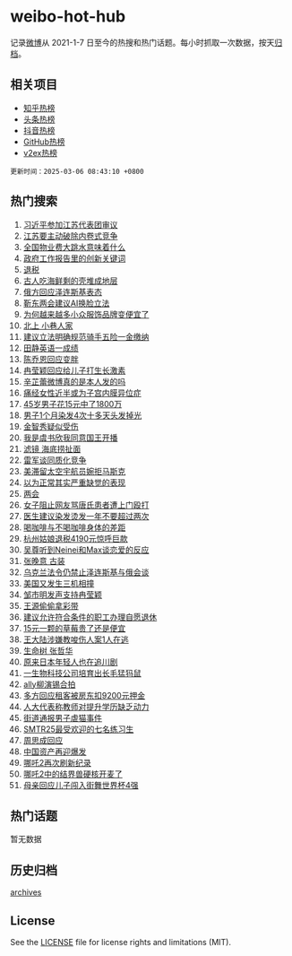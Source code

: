 # weibo-hot-hub

记录[微博](https://www.weibo.com)从 2021-1-7 日至今的热搜和热门话题。每小时抓取一次数据，按天[归档](archives)。

## 相关项目

- [知乎热榜](https://github.com/lonnyzhang423/zhihu-hot-hub)
- [头条热榜](https://github.com/lonnyzhang423/toutiao-hot-hub)
- [抖音热榜](https://github.com/lonnyzhang423/douyin-hot-hub)
- [GitHub热榜](https://github.com/lonnyzhang423/github-hot-hub)
- [v2ex热榜](https://github.com/lonnyzhang423/v2ex-hot-hub)


`更新时间：2025-03-06 08:43:10 +0800`

## 热门搜索

1. [习近平参加江苏代表团审议](https://m.weibo.cn/search?containerid=100103type%3D1%26t%3D10%26q%3D%23%E4%B9%A0%E8%BF%91%E5%B9%B3%E5%8F%82%E5%8A%A0%E6%B1%9F%E8%8B%8F%E4%BB%A3%E8%A1%A8%E5%9B%A2%E5%AE%A1%E8%AE%AE%23&stream_entry_id=51&isnewpage=1&extparam=seat%3D1%26pos%3D0%26dgr%3D0%26cate%3D10103%26stream_entry_id%3D51%26c_type%3D51%26filter_type%3Drealtimehot%26q%3D%2523%25E4%25B9%25A0%25E8%25BF%2591%25E5%25B9%25B3%25E5%258F%2582%25E5%258A%25A0%25E6%25B1%259F%25E8%258B%258F%25E4%25BB%25A3%25E8%25A1%25A8%25E5%259B%25A2%25E5%25AE%25A1%25E8%25AE%25AE%2523%26display_time%3D1741221788%26pre_seqid%3D17412217886500356228048)
1. [江苏要主动破除内卷式竞争](https://m.weibo.cn/search?containerid=100103type%3D1%26t%3D10%26q%3D%23%E6%B1%9F%E8%8B%8F%E8%A6%81%E4%B8%BB%E5%8A%A8%E7%A0%B4%E9%99%A4%E5%86%85%E5%8D%B7%E5%BC%8F%E7%AB%9E%E4%BA%89%23&stream_entry_id=31&isnewpage=1&extparam=seat%3D1%26realpos%3D1%26filter_type%3Drealtimehot%26q%3D%2523%25E6%25B1%259F%25E8%258B%258F%25E8%25A6%2581%25E4%25B8%25BB%25E5%258A%25A8%25E7%25A0%25B4%25E9%2599%25A4%25E5%2586%2585%25E5%258D%25B7%25E5%25BC%258F%25E7%25AB%259E%25E4%25BA%2589%2523%26pos%3D0%26dgr%3D0%26c_type%3D31%26cate%3D5001%26flag%3D0%26lcate%3D5001%26band_rank%3D1%26stream_entry_id%3D31%26display_time%3D1741221788%26pre_seqid%3D17412217886500356228048)
1. [全国物业费大跳水意味着什么](https://m.weibo.cn/search?containerid=100103type%3D1%26t%3D10%26q%3D%23%E5%85%A8%E5%9B%BD%E7%89%A9%E4%B8%9A%E8%B4%B9%E5%A4%A7%E8%B7%B3%E6%B0%B4%E6%84%8F%E5%91%B3%E7%9D%80%E4%BB%80%E4%B9%88%23&stream_entry_id=31&isnewpage=1&extparam=seat%3D1%26realpos%3D2%26filter_type%3Drealtimehot%26q%3D%2523%25E5%2585%25A8%25E5%259B%25BD%25E7%2589%25A9%25E4%25B8%259A%25E8%25B4%25B9%25E5%25A4%25A7%25E8%25B7%25B3%25E6%25B0%25B4%25E6%2584%258F%25E5%2591%25B3%25E7%259D%2580%25E4%25BB%2580%25E4%25B9%2588%2523%26pos%3D1%26dgr%3D0%26c_type%3D31%26cate%3D5001%26flag%3D1%26lcate%3D5001%26band_rank%3D2%26stream_entry_id%3D31%26display_time%3D1741221788%26pre_seqid%3D17412217886500356228048)
1. [政府工作报告里的创新关键词](https://m.weibo.cn/search?containerid=100103type%3D1%26t%3D10%26q%3D%23%E6%94%BF%E5%BA%9C%E5%B7%A5%E4%BD%9C%E6%8A%A5%E5%91%8A%E9%87%8C%E7%9A%84%E5%88%9B%E6%96%B0%E5%85%B3%E9%94%AE%E8%AF%8D%23&stream_entry_id=31&isnewpage=1&extparam=seat%3D1%26realpos%3D3%26filter_type%3Drealtimehot%26q%3D%2523%25E6%2594%25BF%25E5%25BA%259C%25E5%25B7%25A5%25E4%25BD%259C%25E6%258A%25A5%25E5%2591%258A%25E9%2587%258C%25E7%259A%2584%25E5%2588%259B%25E6%2596%25B0%25E5%2585%25B3%25E9%2594%25AE%25E8%25AF%258D%2523%26pos%3D2%26dgr%3D0%26c_type%3D31%26cate%3D5001%26flag%3D0%26lcate%3D5001%26band_rank%3D3%26stream_entry_id%3D31%26display_time%3D1741221788%26pre_seqid%3D17412217886500356228048)
1. [退税](https://m.weibo.cn/search?containerid=100103type%3D1%26t%3D10%26q%3D%E9%80%80%E7%A8%8E&stream_entry_id=31&isnewpage=1&extparam=seat%3D1%26realpos%3D4%26filter_type%3Drealtimehot%26q%3D%25E9%2580%2580%25E7%25A8%258E%26pos%3D3%26dgr%3D0%26c_type%3D31%26cate%3D5001%26flag%3D1%26lcate%3D5001%26band_rank%3D4%26stream_entry_id%3D31%26display_time%3D1741221788%26pre_seqid%3D17412217886500356228048)
1. [古人吃海鲜剩的壳堆成地层](https://m.weibo.cn/search?containerid=100103type%3D1%26t%3D10%26q%3D%23%E5%8F%A4%E4%BA%BA%E5%90%83%E6%B5%B7%E9%B2%9C%E5%89%A9%E7%9A%84%E5%A3%B3%E5%A0%86%E6%88%90%E5%9C%B0%E5%B1%82%23&stream_entry_id=31&isnewpage=1&extparam=seat%3D1%26realpos%3D5%26filter_type%3Drealtimehot%26q%3D%2523%25E5%258F%25A4%25E4%25BA%25BA%25E5%2590%2583%25E6%25B5%25B7%25E9%25B2%259C%25E5%2589%25A9%25E7%259A%2584%25E5%25A3%25B3%25E5%25A0%2586%25E6%2588%2590%25E5%259C%25B0%25E5%25B1%2582%2523%26pos%3D4%26dgr%3D0%26c_type%3D31%26cate%3D5001%26flag%3D1%26lcate%3D5001%26band_rank%3D5%26stream_entry_id%3D31%26display_time%3D1741221788%26pre_seqid%3D17412217886500356228048)
1. [俄方回应泽连斯基表态](https://m.weibo.cn/search?containerid=100103type%3D1%26t%3D10%26q%3D%23%E4%BF%84%E6%96%B9%E5%9B%9E%E5%BA%94%E6%B3%BD%E8%BF%9E%E6%96%AF%E5%9F%BA%E8%A1%A8%E6%80%81%23&stream_entry_id=31&isnewpage=1&extparam=seat%3D1%26realpos%3D6%26filter_type%3Drealtimehot%26q%3D%2523%25E4%25BF%2584%25E6%2596%25B9%25E5%259B%259E%25E5%25BA%2594%25E6%25B3%25BD%25E8%25BF%259E%25E6%2596%25AF%25E5%259F%25BA%25E8%25A1%25A8%25E6%2580%2581%2523%26pos%3D5%26dgr%3D0%26c_type%3D31%26cate%3D5001%26flag%3D1%26lcate%3D5001%26band_rank%3D6%26stream_entry_id%3D31%26display_time%3D1741221788%26pre_seqid%3D17412217886500356228048)
1. [靳东两会建议AI换脸立法](https://m.weibo.cn/search?containerid=100103type%3D1%26t%3D10%26q%3D%23%E9%9D%B3%E4%B8%9C%E4%B8%A4%E4%BC%9A%E5%BB%BA%E8%AE%AEAI%E6%8D%A2%E8%84%B8%E7%AB%8B%E6%B3%95%23&stream_entry_id=31&isnewpage=1&extparam=seat%3D1%26realpos%3D7%26filter_type%3Drealtimehot%26q%3D%2523%25E9%259D%25B3%25E4%25B8%259C%25E4%25B8%25A4%25E4%25BC%259A%25E5%25BB%25BA%25E8%25AE%25AEAI%25E6%258D%25A2%25E8%2584%25B8%25E7%25AB%258B%25E6%25B3%2595%2523%26pos%3D6%26dgr%3D0%26c_type%3D31%26cate%3D5001%26flag%3D0%26lcate%3D5001%26band_rank%3D7%26stream_entry_id%3D31%26display_time%3D1741221788%26pre_seqid%3D17412217886500356228048)
1. [为何越来越多小众服饰品牌变便宜了](https://m.weibo.cn/search?containerid=100103type%3D1%26t%3D10%26q%3D%23%E4%B8%BA%E4%BD%95%E8%B6%8A%E6%9D%A5%E8%B6%8A%E5%A4%9A%E5%B0%8F%E4%BC%97%E6%9C%8D%E9%A5%B0%E5%93%81%E7%89%8C%E5%8F%98%E4%BE%BF%E5%AE%9C%E4%BA%86%23&stream_entry_id=31&isnewpage=1&extparam=seat%3D1%26realpos%3D8%26filter_type%3Drealtimehot%26q%3D%2523%25E4%25B8%25BA%25E4%25BD%2595%25E8%25B6%258A%25E6%259D%25A5%25E8%25B6%258A%25E5%25A4%259A%25E5%25B0%258F%25E4%25BC%2597%25E6%259C%258D%25E9%25A5%25B0%25E5%2593%2581%25E7%2589%258C%25E5%258F%2598%25E4%25BE%25BF%25E5%25AE%259C%25E4%25BA%2586%2523%26pos%3D7%26dgr%3D0%26c_type%3D31%26cate%3D5001%26flag%3D0%26lcate%3D5001%26band_rank%3D8%26stream_entry_id%3D31%26display_time%3D1741221788%26pre_seqid%3D17412217886500356228048)
1. [北上 小巷人家](https://m.weibo.cn/search?containerid=100103type%3D1%26t%3D10%26q%3D%E5%8C%97%E4%B8%8A+%E5%B0%8F%E5%B7%B7%E4%BA%BA%E5%AE%B6&stream_entry_id=31&isnewpage=1&extparam=seat%3D1%26realpos%3D9%26filter_type%3Drealtimehot%26q%3D%25E5%258C%2597%25E4%25B8%258A%2520%25E5%25B0%258F%25E5%25B7%25B7%25E4%25BA%25BA%25E5%25AE%25B6%26pos%3D8%26dgr%3D0%26c_type%3D31%26cate%3D5001%26flag%3D0%26lcate%3D5001%26band_rank%3D9%26stream_entry_id%3D31%26display_time%3D1741221788%26pre_seqid%3D17412217886500356228048)
1. [建议立法明确规范骑手五险一金缴纳](https://m.weibo.cn/search?containerid=100103type%3D1%26t%3D10%26q%3D%23%E5%BB%BA%E8%AE%AE%E7%AB%8B%E6%B3%95%E6%98%8E%E7%A1%AE%E8%A7%84%E8%8C%83%E9%AA%91%E6%89%8B%E4%BA%94%E9%99%A9%E4%B8%80%E9%87%91%E7%BC%B4%E7%BA%B3%23&stream_entry_id=31&isnewpage=1&extparam=seat%3D1%26realpos%3D10%26filter_type%3Drealtimehot%26q%3D%2523%25E5%25BB%25BA%25E8%25AE%25AE%25E7%25AB%258B%25E6%25B3%2595%25E6%2598%258E%25E7%25A1%25AE%25E8%25A7%2584%25E8%258C%2583%25E9%25AA%2591%25E6%2589%258B%25E4%25BA%2594%25E9%2599%25A9%25E4%25B8%2580%25E9%2587%2591%25E7%25BC%25B4%25E7%25BA%25B3%2523%26pos%3D9%26dgr%3D0%26c_type%3D31%26cate%3D5001%26flag%3D1%26lcate%3D5001%26band_rank%3D10%26stream_entry_id%3D31%26display_time%3D1741221788%26pre_seqid%3D17412217886500356228048)
1. [田静英语一成绩](https://m.weibo.cn/search?containerid=100103type%3D1%26t%3D10%26q%3D%23%E7%94%B0%E9%9D%99%E8%8B%B1%E8%AF%AD%E4%B8%80%E6%88%90%E7%BB%A9%23&stream_entry_id=31&isnewpage=1&extparam=seat%3D1%26realpos%3D11%26filter_type%3Drealtimehot%26q%3D%2523%25E7%2594%25B0%25E9%259D%2599%25E8%258B%25B1%25E8%25AF%25AD%25E4%25B8%2580%25E6%2588%2590%25E7%25BB%25A9%2523%26pos%3D10%26dgr%3D0%26c_type%3D31%26cate%3D5001%26flag%3D1%26lcate%3D5001%26band_rank%3D11%26stream_entry_id%3D31%26display_time%3D1741221788%26pre_seqid%3D17412217886500356228048)
1. [陈乔恩回应变胖](https://m.weibo.cn/search?containerid=100103type%3D1%26t%3D10%26q%3D%23%E9%99%88%E4%B9%94%E6%81%A9%E5%9B%9E%E5%BA%94%E5%8F%98%E8%83%96%23&stream_entry_id=31&isnewpage=1&extparam=seat%3D1%26realpos%3D12%26filter_type%3Drealtimehot%26q%3D%2523%25E9%2599%2588%25E4%25B9%2594%25E6%2581%25A9%25E5%259B%259E%25E5%25BA%2594%25E5%258F%2598%25E8%2583%2596%2523%26pos%3D11%26dgr%3D0%26c_type%3D31%26cate%3D5001%26flag%3D1%26lcate%3D5001%26band_rank%3D12%26stream_entry_id%3D31%26display_time%3D1741221788%26pre_seqid%3D17412217886500356228048)
1. [冉莹颖回应给儿子打生长激素](https://m.weibo.cn/search?containerid=100103type%3D1%26t%3D10%26q%3D%E5%86%89%E8%8E%B9%E9%A2%96%E5%9B%9E%E5%BA%94%E7%BB%99%E5%84%BF%E5%AD%90%E6%89%93%E7%94%9F%E9%95%BF%E6%BF%80%E7%B4%A0&stream_entry_id=31&isnewpage=1&extparam=seat%3D1%26realpos%3D13%26filter_type%3Drealtimehot%26q%3D%25E5%2586%2589%25E8%258E%25B9%25E9%25A2%2596%25E5%259B%259E%25E5%25BA%2594%25E7%25BB%2599%25E5%2584%25BF%25E5%25AD%2590%25E6%2589%2593%25E7%2594%259F%25E9%2595%25BF%25E6%25BF%2580%25E7%25B4%25A0%26pos%3D12%26dgr%3D0%26c_type%3D31%26cate%3D5001%26flag%3D1%26lcate%3D5001%26band_rank%3D13%26stream_entry_id%3D31%26display_time%3D1741221788%26pre_seqid%3D17412217886500356228048)
1. [辛芷蕾微博真的是本人发的吗](https://m.weibo.cn/search?containerid=100103type%3D1%26t%3D10%26q%3D%E8%BE%9B%E8%8A%B7%E8%95%BE%E5%BE%AE%E5%8D%9A%E7%9C%9F%E7%9A%84%E6%98%AF%E6%9C%AC%E4%BA%BA%E5%8F%91%E7%9A%84%E5%90%97&stream_entry_id=31&isnewpage=1&extparam=seat%3D1%26realpos%3D14%26filter_type%3Drealtimehot%26q%3D%25E8%25BE%259B%25E8%258A%25B7%25E8%2595%25BE%25E5%25BE%25AE%25E5%258D%259A%25E7%259C%259F%25E7%259A%2584%25E6%2598%25AF%25E6%259C%25AC%25E4%25BA%25BA%25E5%258F%2591%25E7%259A%2584%25E5%2590%2597%26pos%3D13%26dgr%3D0%26c_type%3D31%26cate%3D5001%26flag%3D2%26lcate%3D5001%26band_rank%3D14%26stream_entry_id%3D31%26display_time%3D1741221788%26pre_seqid%3D17412217886500356228048)
1. [痛经女性近半或为子宫内膜异位症](https://m.weibo.cn/search?containerid=100103type%3D1%26t%3D10%26q%3D%23%E7%97%9B%E7%BB%8F%E5%A5%B3%E6%80%A7%E8%BF%91%E5%8D%8A%E6%88%96%E4%B8%BA%E5%AD%90%E5%AE%AB%E5%86%85%E8%86%9C%E5%BC%82%E4%BD%8D%E7%97%87%23&stream_entry_id=31&isnewpage=1&extparam=seat%3D1%26realpos%3D15%26filter_type%3Drealtimehot%26q%3D%2523%25E7%2597%259B%25E7%25BB%258F%25E5%25A5%25B3%25E6%2580%25A7%25E8%25BF%2591%25E5%258D%258A%25E6%2588%2596%25E4%25B8%25BA%25E5%25AD%2590%25E5%25AE%25AB%25E5%2586%2585%25E8%2586%259C%25E5%25BC%2582%25E4%25BD%258D%25E7%2597%2587%2523%26pos%3D14%26dgr%3D0%26c_type%3D31%26cate%3D5001%26flag%3D1%26lcate%3D5001%26band_rank%3D15%26stream_entry_id%3D31%26display_time%3D1741221788%26pre_seqid%3D17412217886500356228048)
1. [45岁男子花15元中了1800万](https://m.weibo.cn/search?containerid=100103type%3D1%26t%3D10%26q%3D%2345%E5%B2%81%E7%94%B7%E5%AD%90%E8%8A%B115%E5%85%83%E4%B8%AD%E4%BA%861800%E4%B8%87%23&stream_entry_id=31&isnewpage=1&extparam=seat%3D1%26realpos%3D16%26filter_type%3Drealtimehot%26q%3D%252345%25E5%25B2%2581%25E7%2594%25B7%25E5%25AD%2590%25E8%258A%25B115%25E5%2585%2583%25E4%25B8%25AD%25E4%25BA%25861800%25E4%25B8%2587%2523%26pos%3D15%26dgr%3D0%26c_type%3D31%26cate%3D5001%26flag%3D1%26lcate%3D5001%26band_rank%3D16%26stream_entry_id%3D31%26display_time%3D1741221788%26pre_seqid%3D17412217886500356228048)
1. [男子1个月染发4次十多天头发掉光](https://m.weibo.cn/search?containerid=100103type%3D1%26t%3D10%26q%3D%23%E7%94%B7%E5%AD%901%E4%B8%AA%E6%9C%88%E6%9F%93%E5%8F%914%E6%AC%A1%E5%8D%81%E5%A4%9A%E5%A4%A9%E5%A4%B4%E5%8F%91%E6%8E%89%E5%85%89%23&stream_entry_id=31&isnewpage=1&extparam=seat%3D1%26realpos%3D17%26filter_type%3Drealtimehot%26q%3D%2523%25E7%2594%25B7%25E5%25AD%25901%25E4%25B8%25AA%25E6%259C%2588%25E6%259F%2593%25E5%258F%25914%25E6%25AC%25A1%25E5%258D%2581%25E5%25A4%259A%25E5%25A4%25A9%25E5%25A4%25B4%25E5%258F%2591%25E6%258E%2589%25E5%2585%2589%2523%26pos%3D16%26dgr%3D0%26c_type%3D31%26cate%3D5001%26flag%3D2%26lcate%3D5001%26band_rank%3D17%26stream_entry_id%3D31%26display_time%3D1741221788%26pre_seqid%3D17412217886500356228048)
1. [金智秀疑似受伤](https://m.weibo.cn/search?containerid=100103type%3D1%26t%3D10%26q%3D%23%E9%87%91%E6%99%BA%E7%A7%80%E7%96%91%E4%BC%BC%E5%8F%97%E4%BC%A4%23&stream_entry_id=31&isnewpage=1&extparam=seat%3D1%26realpos%3D18%26filter_type%3Drealtimehot%26q%3D%2523%25E9%2587%2591%25E6%2599%25BA%25E7%25A7%2580%25E7%2596%2591%25E4%25BC%25BC%25E5%258F%2597%25E4%25BC%25A4%2523%26pos%3D17%26dgr%3D0%26c_type%3D31%26cate%3D5001%26flag%3D1%26lcate%3D5001%26band_rank%3D18%26stream_entry_id%3D31%26display_time%3D1741221788%26pre_seqid%3D17412217886500356228048)
1. [我是虞书欣我同意国王开播](https://m.weibo.cn/search?containerid=100103type%3D1%26t%3D10%26q%3D%23%E6%88%91%E6%98%AF%E8%99%9E%E4%B9%A6%E6%AC%A3%E6%88%91%E5%90%8C%E6%84%8F%E5%9B%BD%E7%8E%8B%E5%BC%80%E6%92%AD%23&stream_entry_id=31&isnewpage=1&extparam=seat%3D1%26realpos%3D19%26filter_type%3Drealtimehot%26q%3D%2523%25E6%2588%2591%25E6%2598%25AF%25E8%2599%259E%25E4%25B9%25A6%25E6%25AC%25A3%25E6%2588%2591%25E5%2590%258C%25E6%2584%258F%25E5%259B%25BD%25E7%258E%258B%25E5%25BC%2580%25E6%2592%25AD%2523%26pos%3D18%26dgr%3D0%26c_type%3D31%26cate%3D5001%26flag%3D1%26lcate%3D5001%26band_rank%3D19%26stream_entry_id%3D31%26display_time%3D1741221788%26pre_seqid%3D17412217886500356228048)
1. [滤镜 海底捞扯面](https://m.weibo.cn/search?containerid=100103type%3D1%26t%3D10%26q%3D%E6%BB%A4%E9%95%9C+%E6%B5%B7%E5%BA%95%E6%8D%9E%E6%89%AF%E9%9D%A2&stream_entry_id=31&isnewpage=1&extparam=seat%3D1%26realpos%3D20%26filter_type%3Drealtimehot%26q%3D%25E6%25BB%25A4%25E9%2595%259C%2520%25E6%25B5%25B7%25E5%25BA%2595%25E6%258D%259E%25E6%2589%25AF%25E9%259D%25A2%26pos%3D19%26dgr%3D0%26c_type%3D31%26cate%3D5001%26flag%3D0%26lcate%3D5001%26band_rank%3D20%26stream_entry_id%3D31%26display_time%3D1741221788%26pre_seqid%3D17412217886500356228048)
1. [雷军谈同质化竞争](https://m.weibo.cn/search?containerid=100103type%3D1%26t%3D10%26q%3D%23%E9%9B%B7%E5%86%9B%E8%B0%88%E5%90%8C%E8%B4%A8%E5%8C%96%E7%AB%9E%E4%BA%89%23&stream_entry_id=31&isnewpage=1&extparam=seat%3D1%26realpos%3D21%26filter_type%3Drealtimehot%26q%3D%2523%25E9%259B%25B7%25E5%2586%259B%25E8%25B0%2588%25E5%2590%258C%25E8%25B4%25A8%25E5%258C%2596%25E7%25AB%259E%25E4%25BA%2589%2523%26pos%3D20%26dgr%3D0%26c_type%3D31%26cate%3D5001%26flag%3D1%26lcate%3D5001%26band_rank%3D21%26stream_entry_id%3D31%26display_time%3D1741221788%26pre_seqid%3D17412217886500356228048)
1. [美滞留太空宇航员婉拒马斯克](https://m.weibo.cn/search?containerid=100103type%3D1%26t%3D10%26q%3D%23%E7%BE%8E%E6%BB%9E%E7%95%99%E5%A4%AA%E7%A9%BA%E5%AE%87%E8%88%AA%E5%91%98%E5%A9%89%E6%8B%92%E9%A9%AC%E6%96%AF%E5%85%8B%23&stream_entry_id=31&isnewpage=1&extparam=seat%3D1%26realpos%3D22%26filter_type%3Drealtimehot%26q%3D%2523%25E7%25BE%258E%25E6%25BB%259E%25E7%2595%2599%25E5%25A4%25AA%25E7%25A9%25BA%25E5%25AE%2587%25E8%2588%25AA%25E5%2591%2598%25E5%25A9%2589%25E6%258B%2592%25E9%25A9%25AC%25E6%2596%25AF%25E5%2585%258B%2523%26pos%3D21%26dgr%3D0%26c_type%3D31%26cate%3D5001%26flag%3D0%26lcate%3D5001%26band_rank%3D22%26stream_entry_id%3D31%26display_time%3D1741221788%26pre_seqid%3D17412217886500356228048)
1. [以为正常其实严重缺觉的表现](https://m.weibo.cn/search?containerid=100103type%3D1%26t%3D10%26q%3D%23%E4%BB%A5%E4%B8%BA%E6%AD%A3%E5%B8%B8%E5%85%B6%E5%AE%9E%E4%B8%A5%E9%87%8D%E7%BC%BA%E8%A7%89%E7%9A%84%E8%A1%A8%E7%8E%B0%23&stream_entry_id=31&isnewpage=1&extparam=seat%3D1%26realpos%3D23%26filter_type%3Drealtimehot%26q%3D%2523%25E4%25BB%25A5%25E4%25B8%25BA%25E6%25AD%25A3%25E5%25B8%25B8%25E5%2585%25B6%25E5%25AE%259E%25E4%25B8%25A5%25E9%2587%258D%25E7%25BC%25BA%25E8%25A7%2589%25E7%259A%2584%25E8%25A1%25A8%25E7%258E%25B0%2523%26pos%3D22%26dgr%3D0%26c_type%3D31%26cate%3D5001%26flag%3D1%26lcate%3D5001%26band_rank%3D23%26stream_entry_id%3D31%26display_time%3D1741221788%26pre_seqid%3D17412217886500356228048)
1. [两会](https://m.weibo.cn/search?containerid=100103type%3D1%26t%3D10%26q%3D%E4%B8%A4%E4%BC%9A&stream_entry_id=31&isnewpage=1&extparam=seat%3D1%26realpos%3D24%26filter_type%3Drealtimehot%26q%3D%25E4%25B8%25A4%25E4%25BC%259A%26pos%3D23%26dgr%3D0%26c_type%3D31%26cate%3D5001%26flag%3D0%26lcate%3D5001%26band_rank%3D24%26stream_entry_id%3D31%26display_time%3D1741221788%26pre_seqid%3D17412217886500356228048)
1. [女子阻止网友骂唐氏患者遭上门殴打](https://m.weibo.cn/search?containerid=100103type%3D1%26t%3D10%26q%3D%23%E5%A5%B3%E5%AD%90%E9%98%BB%E6%AD%A2%E7%BD%91%E5%8F%8B%E9%AA%82%E5%94%90%E6%B0%8F%E6%82%A3%E8%80%85%E9%81%AD%E4%B8%8A%E9%97%A8%E6%AE%B4%E6%89%93%23&stream_entry_id=31&isnewpage=1&extparam=seat%3D1%26realpos%3D25%26filter_type%3Drealtimehot%26q%3D%2523%25E5%25A5%25B3%25E5%25AD%2590%25E9%2598%25BB%25E6%25AD%25A2%25E7%25BD%2591%25E5%258F%258B%25E9%25AA%2582%25E5%2594%2590%25E6%25B0%258F%25E6%2582%25A3%25E8%2580%2585%25E9%2581%25AD%25E4%25B8%258A%25E9%2597%25A8%25E6%25AE%25B4%25E6%2589%2593%2523%26pos%3D24%26dgr%3D0%26c_type%3D31%26cate%3D5001%26flag%3D1%26lcate%3D5001%26band_rank%3D25%26stream_entry_id%3D31%26display_time%3D1741221788%26pre_seqid%3D17412217886500356228048)
1. [医生建议染发烫发一年不要超过两次](https://m.weibo.cn/search?containerid=100103type%3D1%26t%3D10%26q%3D%23%E5%8C%BB%E7%94%9F%E5%BB%BA%E8%AE%AE%E6%9F%93%E5%8F%91%E7%83%AB%E5%8F%91%E4%B8%80%E5%B9%B4%E4%B8%8D%E8%A6%81%E8%B6%85%E8%BF%87%E4%B8%A4%E6%AC%A1%23&stream_entry_id=31&isnewpage=1&extparam=seat%3D1%26realpos%3D26%26filter_type%3Drealtimehot%26q%3D%2523%25E5%258C%25BB%25E7%2594%259F%25E5%25BB%25BA%25E8%25AE%25AE%25E6%259F%2593%25E5%258F%2591%25E7%2583%25AB%25E5%258F%2591%25E4%25B8%2580%25E5%25B9%25B4%25E4%25B8%258D%25E8%25A6%2581%25E8%25B6%2585%25E8%25BF%2587%25E4%25B8%25A4%25E6%25AC%25A1%2523%26pos%3D25%26dgr%3D0%26c_type%3D31%26cate%3D5001%26flag%3D0%26lcate%3D5001%26band_rank%3D26%26stream_entry_id%3D31%26display_time%3D1741221788%26pre_seqid%3D17412217886500356228048)
1. [喝咖啡与不喝咖啡身体的差距](https://m.weibo.cn/search?containerid=100103type%3D1%26t%3D10%26q%3D%E5%96%9D%E5%92%96%E5%95%A1%E4%B8%8E%E4%B8%8D%E5%96%9D%E5%92%96%E5%95%A1%E8%BA%AB%E4%BD%93%E7%9A%84%E5%B7%AE%E8%B7%9D&stream_entry_id=31&isnewpage=1&extparam=seat%3D1%26realpos%3D27%26filter_type%3Drealtimehot%26q%3D%25E5%2596%259D%25E5%2592%2596%25E5%2595%25A1%25E4%25B8%258E%25E4%25B8%258D%25E5%2596%259D%25E5%2592%2596%25E5%2595%25A1%25E8%25BA%25AB%25E4%25BD%2593%25E7%259A%2584%25E5%25B7%25AE%25E8%25B7%259D%26pos%3D26%26dgr%3D0%26c_type%3D31%26cate%3D5001%26flag%3D0%26lcate%3D5001%26band_rank%3D27%26stream_entry_id%3D31%26display_time%3D1741221788%26pre_seqid%3D17412217886500356228048)
1. [杭州姑娘退税4190元惊呼巨款](https://m.weibo.cn/search?containerid=100103type%3D1%26t%3D10%26q%3D%23%E6%9D%AD%E5%B7%9E%E5%A7%91%E5%A8%98%E9%80%80%E7%A8%8E4190%E5%85%83%E6%83%8A%E5%91%BC%E5%B7%A8%E6%AC%BE%23&stream_entry_id=31&isnewpage=1&extparam=seat%3D1%26realpos%3D28%26filter_type%3Drealtimehot%26q%3D%2523%25E6%259D%25AD%25E5%25B7%259E%25E5%25A7%2591%25E5%25A8%2598%25E9%2580%2580%25E7%25A8%258E4190%25E5%2585%2583%25E6%2583%258A%25E5%2591%25BC%25E5%25B7%25A8%25E6%25AC%25BE%2523%26pos%3D27%26dgr%3D0%26c_type%3D31%26cate%3D5001%26flag%3D0%26lcate%3D5001%26band_rank%3D28%26stream_entry_id%3D31%26display_time%3D1741221788%26pre_seqid%3D17412217886500356228048)
1. [吴尊听到Neinei和Max谈恋爱的反应](https://m.weibo.cn/search?containerid=100103type%3D1%26t%3D10%26q%3D%E5%90%B4%E5%B0%8A%E5%90%AC%E5%88%B0Neinei%E5%92%8CMax%E8%B0%88%E6%81%8B%E7%88%B1%E7%9A%84%E5%8F%8D%E5%BA%94&stream_entry_id=31&isnewpage=1&extparam=seat%3D1%26realpos%3D29%26filter_type%3Drealtimehot%26q%3D%25E5%2590%25B4%25E5%25B0%258A%25E5%2590%25AC%25E5%2588%25B0Neinei%25E5%2592%258CMax%25E8%25B0%2588%25E6%2581%258B%25E7%2588%25B1%25E7%259A%2584%25E5%258F%258D%25E5%25BA%2594%26pos%3D28%26dgr%3D0%26c_type%3D31%26cate%3D5001%26flag%3D0%26lcate%3D5001%26band_rank%3D29%26stream_entry_id%3D31%26display_time%3D1741221788%26pre_seqid%3D17412217886500356228048)
1. [张晚意 古装](https://m.weibo.cn/search?containerid=100103type%3D1%26t%3D10%26q%3D%E5%BC%A0%E6%99%9A%E6%84%8F+%E5%8F%A4%E8%A3%85&stream_entry_id=31&isnewpage=1&extparam=seat%3D1%26realpos%3D30%26filter_type%3Drealtimehot%26q%3D%25E5%25BC%25A0%25E6%2599%259A%25E6%2584%258F%2520%25E5%258F%25A4%25E8%25A3%2585%26pos%3D29%26dgr%3D0%26c_type%3D31%26cate%3D5001%26flag%3D1%26lcate%3D5001%26band_rank%3D30%26stream_entry_id%3D31%26display_time%3D1741221788%26pre_seqid%3D17412217886500356228048)
1. [乌克兰法令仍禁止泽连斯基与俄会谈](https://m.weibo.cn/search?containerid=100103type%3D1%26t%3D10%26q%3D%23%E4%B9%8C%E5%85%8B%E5%85%B0%E6%B3%95%E4%BB%A4%E4%BB%8D%E7%A6%81%E6%AD%A2%E6%B3%BD%E8%BF%9E%E6%96%AF%E5%9F%BA%E4%B8%8E%E4%BF%84%E4%BC%9A%E8%B0%88%23&stream_entry_id=31&isnewpage=1&extparam=seat%3D1%26realpos%3D31%26filter_type%3Drealtimehot%26q%3D%2523%25E4%25B9%258C%25E5%2585%258B%25E5%2585%25B0%25E6%25B3%2595%25E4%25BB%25A4%25E4%25BB%258D%25E7%25A6%2581%25E6%25AD%25A2%25E6%25B3%25BD%25E8%25BF%259E%25E6%2596%25AF%25E5%259F%25BA%25E4%25B8%258E%25E4%25BF%2584%25E4%25BC%259A%25E8%25B0%2588%2523%26pos%3D30%26dgr%3D0%26c_type%3D31%26cate%3D5001%26flag%3D1%26lcate%3D5001%26band_rank%3D31%26stream_entry_id%3D31%26display_time%3D1741221788%26pre_seqid%3D17412217886500356228048)
1. [美国又发生三机相撞](https://m.weibo.cn/search?containerid=100103type%3D1%26t%3D10%26q%3D%23%E7%BE%8E%E5%9B%BD%E5%8F%88%E5%8F%91%E7%94%9F%E4%B8%89%E6%9C%BA%E7%9B%B8%E6%92%9E%23&stream_entry_id=31&isnewpage=1&extparam=seat%3D1%26realpos%3D32%26filter_type%3Drealtimehot%26q%3D%2523%25E7%25BE%258E%25E5%259B%25BD%25E5%258F%2588%25E5%258F%2591%25E7%2594%259F%25E4%25B8%2589%25E6%259C%25BA%25E7%259B%25B8%25E6%2592%259E%2523%26pos%3D31%26dgr%3D0%26c_type%3D31%26cate%3D5001%26flag%3D1%26lcate%3D5001%26band_rank%3D32%26stream_entry_id%3D31%26display_time%3D1741221788%26pre_seqid%3D17412217886500356228048)
1. [邹市明发声支持冉莹颖](https://m.weibo.cn/search?containerid=100103type%3D1%26t%3D10%26q%3D%23%E9%82%B9%E5%B8%82%E6%98%8E%E5%8F%91%E5%A3%B0%E6%94%AF%E6%8C%81%E5%86%89%E8%8E%B9%E9%A2%96%23&stream_entry_id=31&isnewpage=1&extparam=seat%3D1%26realpos%3D33%26filter_type%3Drealtimehot%26q%3D%2523%25E9%2582%25B9%25E5%25B8%2582%25E6%2598%258E%25E5%258F%2591%25E5%25A3%25B0%25E6%2594%25AF%25E6%258C%2581%25E5%2586%2589%25E8%258E%25B9%25E9%25A2%2596%2523%26pos%3D32%26dgr%3D0%26c_type%3D31%26cate%3D5001%26flag%3D1%26lcate%3D5001%26band_rank%3D33%26stream_entry_id%3D31%26display_time%3D1741221788%26pre_seqid%3D17412217886500356228048)
1. [王源偷偷拿彩带](https://m.weibo.cn/search?containerid=100103type%3D1%26t%3D10%26q%3D%23%E7%8E%8B%E6%BA%90%E5%81%B7%E5%81%B7%E6%8B%BF%E5%BD%A9%E5%B8%A6%23&stream_entry_id=31&isnewpage=1&extparam=seat%3D1%26realpos%3D34%26filter_type%3Drealtimehot%26q%3D%2523%25E7%258E%258B%25E6%25BA%2590%25E5%2581%25B7%25E5%2581%25B7%25E6%258B%25BF%25E5%25BD%25A9%25E5%25B8%25A6%2523%26pos%3D33%26dgr%3D0%26c_type%3D31%26cate%3D5001%26flag%3D1%26lcate%3D5001%26band_rank%3D34%26stream_entry_id%3D31%26display_time%3D1741221788%26pre_seqid%3D17412217886500356228048)
1. [建议允许符合条件的职工办理自愿退休](https://m.weibo.cn/search?containerid=100103type%3D1%26t%3D10%26q%3D%23%E5%BB%BA%E8%AE%AE%E5%85%81%E8%AE%B8%E7%AC%A6%E5%90%88%E6%9D%A1%E4%BB%B6%E7%9A%84%E8%81%8C%E5%B7%A5%E5%8A%9E%E7%90%86%E8%87%AA%E6%84%BF%E9%80%80%E4%BC%91%23&stream_entry_id=31&isnewpage=1&extparam=seat%3D1%26realpos%3D35%26filter_type%3Drealtimehot%26q%3D%2523%25E5%25BB%25BA%25E8%25AE%25AE%25E5%2585%2581%25E8%25AE%25B8%25E7%25AC%25A6%25E5%2590%2588%25E6%259D%25A1%25E4%25BB%25B6%25E7%259A%2584%25E8%2581%258C%25E5%25B7%25A5%25E5%258A%259E%25E7%2590%2586%25E8%2587%25AA%25E6%2584%25BF%25E9%2580%2580%25E4%25BC%2591%2523%26pos%3D34%26dgr%3D0%26c_type%3D31%26cate%3D5001%26flag%3D0%26lcate%3D5001%26band_rank%3D35%26stream_entry_id%3D31%26display_time%3D1741221788%26pre_seqid%3D17412217886500356228048)
1. [15元一颗的草莓贵了还是便宜](https://m.weibo.cn/search?containerid=100103type%3D1%26t%3D10%26q%3D%2315%E5%85%83%E4%B8%80%E9%A2%97%E7%9A%84%E8%8D%89%E8%8E%93%E8%B4%B5%E4%BA%86%E8%BF%98%E6%98%AF%E4%BE%BF%E5%AE%9C%23&stream_entry_id=31&isnewpage=1&extparam=seat%3D1%26realpos%3D36%26filter_type%3Drealtimehot%26q%3D%252315%25E5%2585%2583%25E4%25B8%2580%25E9%25A2%2597%25E7%259A%2584%25E8%258D%2589%25E8%258E%2593%25E8%25B4%25B5%25E4%25BA%2586%25E8%25BF%2598%25E6%2598%25AF%25E4%25BE%25BF%25E5%25AE%259C%2523%26pos%3D35%26dgr%3D0%26c_type%3D31%26cate%3D5001%26flag%3D1%26lcate%3D5001%26band_rank%3D36%26stream_entry_id%3D31%26display_time%3D1741221788%26pre_seqid%3D17412217886500356228048)
1. [王大陆涉嫌教唆伤人案1人在逃](https://m.weibo.cn/search?containerid=100103type%3D1%26t%3D10%26q%3D%23%E7%8E%8B%E5%A4%A7%E9%99%86%E6%B6%89%E5%AB%8C%E6%95%99%E5%94%86%E4%BC%A4%E4%BA%BA%E6%A1%881%E4%BA%BA%E5%9C%A8%E9%80%83%23&stream_entry_id=31&isnewpage=1&extparam=seat%3D1%26realpos%3D37%26filter_type%3Drealtimehot%26q%3D%2523%25E7%258E%258B%25E5%25A4%25A7%25E9%2599%2586%25E6%25B6%2589%25E5%25AB%258C%25E6%2595%2599%25E5%2594%2586%25E4%25BC%25A4%25E4%25BA%25BA%25E6%25A1%25881%25E4%25BA%25BA%25E5%259C%25A8%25E9%2580%2583%2523%26pos%3D36%26dgr%3D0%26c_type%3D31%26cate%3D5001%26flag%3D1%26lcate%3D5001%26band_rank%3D37%26stream_entry_id%3D31%26display_time%3D1741221788%26pre_seqid%3D17412217886500356228048)
1. [生命树 张哲华](https://m.weibo.cn/search?containerid=100103type%3D1%26t%3D10%26q%3D%E7%94%9F%E5%91%BD%E6%A0%91+%E5%BC%A0%E5%93%B2%E5%8D%8E&stream_entry_id=31&isnewpage=1&extparam=seat%3D1%26realpos%3D38%26filter_type%3Drealtimehot%26q%3D%25E7%2594%259F%25E5%2591%25BD%25E6%25A0%2591%2520%25E5%25BC%25A0%25E5%2593%25B2%25E5%258D%258E%26pos%3D37%26dgr%3D0%26c_type%3D31%26cate%3D5001%26flag%3D0%26lcate%3D5001%26band_rank%3D38%26stream_entry_id%3D31%26display_time%3D1741221788%26pre_seqid%3D17412217886500356228048)
1. [原来日本年轻人也在追川剧](https://m.weibo.cn/search?containerid=100103type%3D1%26t%3D10%26q%3D%23%E5%8E%9F%E6%9D%A5%E6%97%A5%E6%9C%AC%E5%B9%B4%E8%BD%BB%E4%BA%BA%E4%B9%9F%E5%9C%A8%E8%BF%BD%E5%B7%9D%E5%89%A7%23&stream_entry_id=31&isnewpage=1&extparam=seat%3D1%26realpos%3D39%26filter_type%3Drealtimehot%26q%3D%2523%25E5%258E%259F%25E6%259D%25A5%25E6%2597%25A5%25E6%259C%25AC%25E5%25B9%25B4%25E8%25BD%25BB%25E4%25BA%25BA%25E4%25B9%259F%25E5%259C%25A8%25E8%25BF%25BD%25E5%25B7%259D%25E5%2589%25A7%2523%26pos%3D38%26dgr%3D0%26c_type%3D31%26cate%3D5001%26flag%3D1%26lcate%3D5001%26band_rank%3D39%26stream_entry_id%3D31%26display_time%3D1741221788%26pre_seqid%3D17412217886500356228048)
1. [一生物科技公司培育出长毛猛犸鼠](https://m.weibo.cn/search?containerid=100103type%3D1%26t%3D10%26q%3D%23%E4%B8%80%E7%94%9F%E7%89%A9%E7%A7%91%E6%8A%80%E5%85%AC%E5%8F%B8%E5%9F%B9%E8%82%B2%E5%87%BA%E9%95%BF%E6%AF%9B%E7%8C%9B%E7%8A%B8%E9%BC%A0%23&stream_entry_id=31&isnewpage=1&extparam=seat%3D1%26realpos%3D40%26filter_type%3Drealtimehot%26q%3D%2523%25E4%25B8%2580%25E7%2594%259F%25E7%2589%25A9%25E7%25A7%2591%25E6%258A%2580%25E5%2585%25AC%25E5%258F%25B8%25E5%259F%25B9%25E8%2582%25B2%25E5%2587%25BA%25E9%2595%25BF%25E6%25AF%259B%25E7%258C%259B%25E7%258A%25B8%25E9%25BC%25A0%2523%26pos%3D39%26dgr%3D0%26c_type%3D31%26cate%3D5001%26flag%3D1%26lcate%3D5001%26band_rank%3D40%26stream_entry_id%3D31%26display_time%3D1741221788%26pre_seqid%3D17412217886500356228048)
1. [ally柳演锡合拍](https://m.weibo.cn/search?containerid=100103type%3D1%26t%3D10%26q%3D%23ally%E6%9F%B3%E6%BC%94%E9%94%A1%E5%90%88%E6%8B%8D%23&stream_entry_id=31&isnewpage=1&extparam=seat%3D1%26realpos%3D41%26filter_type%3Drealtimehot%26q%3D%2523ally%25E6%259F%25B3%25E6%25BC%2594%25E9%2594%25A1%25E5%2590%2588%25E6%258B%258D%2523%26pos%3D40%26dgr%3D0%26c_type%3D31%26cate%3D5001%26flag%3D1%26lcate%3D5001%26band_rank%3D41%26stream_entry_id%3D31%26display_time%3D1741221788%26pre_seqid%3D17412217886500356228048)
1. [多方回应租客被房东扣9200元押金](https://m.weibo.cn/search?containerid=100103type%3D1%26t%3D10%26q%3D%23%E5%A4%9A%E6%96%B9%E5%9B%9E%E5%BA%94%E7%A7%9F%E5%AE%A2%E8%A2%AB%E6%88%BF%E4%B8%9C%E6%89%A39200%E5%85%83%E6%8A%BC%E9%87%91%23&stream_entry_id=31&isnewpage=1&extparam=seat%3D1%26realpos%3D42%26filter_type%3Drealtimehot%26q%3D%2523%25E5%25A4%259A%25E6%2596%25B9%25E5%259B%259E%25E5%25BA%2594%25E7%25A7%259F%25E5%25AE%25A2%25E8%25A2%25AB%25E6%2588%25BF%25E4%25B8%259C%25E6%2589%25A39200%25E5%2585%2583%25E6%258A%25BC%25E9%2587%2591%2523%26pos%3D41%26dgr%3D0%26c_type%3D31%26cate%3D5001%26flag%3D0%26lcate%3D5001%26band_rank%3D42%26stream_entry_id%3D31%26display_time%3D1741221788%26pre_seqid%3D17412217886500356228048)
1. [人大代表称教师对提升学历缺乏动力](https://m.weibo.cn/search?containerid=100103type%3D1%26t%3D10%26q%3D%23%E4%BA%BA%E5%A4%A7%E4%BB%A3%E8%A1%A8%E7%A7%B0%E6%95%99%E5%B8%88%E5%AF%B9%E6%8F%90%E5%8D%87%E5%AD%A6%E5%8E%86%E7%BC%BA%E4%B9%8F%E5%8A%A8%E5%8A%9B%23&stream_entry_id=31&isnewpage=1&extparam=seat%3D1%26realpos%3D43%26filter_type%3Drealtimehot%26q%3D%2523%25E4%25BA%25BA%25E5%25A4%25A7%25E4%25BB%25A3%25E8%25A1%25A8%25E7%25A7%25B0%25E6%2595%2599%25E5%25B8%2588%25E5%25AF%25B9%25E6%258F%2590%25E5%258D%2587%25E5%25AD%25A6%25E5%258E%2586%25E7%25BC%25BA%25E4%25B9%258F%25E5%258A%25A8%25E5%258A%259B%2523%26pos%3D42%26dgr%3D0%26c_type%3D31%26cate%3D5001%26flag%3D0%26lcate%3D5001%26band_rank%3D43%26stream_entry_id%3D31%26display_time%3D1741221788%26pre_seqid%3D17412217886500356228048)
1. [街道通报男子虐猫事件](https://m.weibo.cn/search?containerid=100103type%3D1%26t%3D10%26q%3D%23%E8%A1%97%E9%81%93%E9%80%9A%E6%8A%A5%E7%94%B7%E5%AD%90%E8%99%90%E7%8C%AB%E4%BA%8B%E4%BB%B6%23&stream_entry_id=31&isnewpage=1&extparam=seat%3D1%26realpos%3D44%26filter_type%3Drealtimehot%26q%3D%2523%25E8%25A1%2597%25E9%2581%2593%25E9%2580%259A%25E6%258A%25A5%25E7%2594%25B7%25E5%25AD%2590%25E8%2599%2590%25E7%258C%25AB%25E4%25BA%258B%25E4%25BB%25B6%2523%26pos%3D43%26dgr%3D0%26c_type%3D31%26cate%3D5001%26flag%3D0%26lcate%3D5001%26band_rank%3D44%26stream_entry_id%3D31%26display_time%3D1741221788%26pre_seqid%3D17412217886500356228048)
1. [SMTR25最受欢迎的七名练习生](https://m.weibo.cn/search?containerid=100103type%3D1%26t%3D10%26q%3D%23SMTR25%E6%9C%80%E5%8F%97%E6%AC%A2%E8%BF%8E%E7%9A%84%E4%B8%83%E5%90%8D%E7%BB%83%E4%B9%A0%E7%94%9F%23&stream_entry_id=31&isnewpage=1&extparam=seat%3D1%26realpos%3D45%26filter_type%3Drealtimehot%26q%3D%2523SMTR25%25E6%259C%2580%25E5%258F%2597%25E6%25AC%25A2%25E8%25BF%258E%25E7%259A%2584%25E4%25B8%2583%25E5%2590%258D%25E7%25BB%2583%25E4%25B9%25A0%25E7%2594%259F%2523%26pos%3D44%26dgr%3D0%26c_type%3D31%26cate%3D5001%26flag%3D1%26lcate%3D5001%26band_rank%3D45%26stream_entry_id%3D31%26display_time%3D1741221788%26pre_seqid%3D17412217886500356228048)
1. [周思成回应](https://m.weibo.cn/search?containerid=100103type%3D1%26t%3D10%26q%3D%23%E5%91%A8%E6%80%9D%E6%88%90%E5%9B%9E%E5%BA%94%23&stream_entry_id=31&isnewpage=1&extparam=seat%3D1%26realpos%3D46%26filter_type%3Drealtimehot%26q%3D%2523%25E5%2591%25A8%25E6%2580%259D%25E6%2588%2590%25E5%259B%259E%25E5%25BA%2594%2523%26pos%3D45%26dgr%3D0%26c_type%3D31%26cate%3D5001%26flag%3D1%26lcate%3D5001%26band_rank%3D46%26stream_entry_id%3D31%26display_time%3D1741221788%26pre_seqid%3D17412217886500356228048)
1. [中国资产再迎爆发](https://m.weibo.cn/search?containerid=100103type%3D1%26t%3D10%26q%3D%23%E4%B8%AD%E5%9B%BD%E8%B5%84%E4%BA%A7%E5%86%8D%E8%BF%8E%E7%88%86%E5%8F%91%23&stream_entry_id=31&isnewpage=1&extparam=seat%3D1%26realpos%3D47%26filter_type%3Drealtimehot%26q%3D%2523%25E4%25B8%25AD%25E5%259B%25BD%25E8%25B5%2584%25E4%25BA%25A7%25E5%2586%258D%25E8%25BF%258E%25E7%2588%2586%25E5%258F%2591%2523%26pos%3D46%26dgr%3D0%26c_type%3D31%26cate%3D5001%26flag%3D1%26lcate%3D5001%26band_rank%3D47%26stream_entry_id%3D31%26display_time%3D1741221788%26pre_seqid%3D17412217886500356228048)
1. [哪吒2再次刷新纪录](https://m.weibo.cn/search?containerid=100103type%3D1%26t%3D10%26q%3D%23%E5%93%AA%E5%90%922%E5%86%8D%E6%AC%A1%E5%88%B7%E6%96%B0%E7%BA%AA%E5%BD%95%23&stream_entry_id=31&isnewpage=1&extparam=seat%3D1%26realpos%3D48%26filter_type%3Drealtimehot%26q%3D%2523%25E5%2593%25AA%25E5%2590%25922%25E5%2586%258D%25E6%25AC%25A1%25E5%2588%25B7%25E6%2596%25B0%25E7%25BA%25AA%25E5%25BD%2595%2523%26pos%3D47%26dgr%3D0%26c_type%3D31%26cate%3D5001%26flag%3D0%26lcate%3D5001%26band_rank%3D48%26stream_entry_id%3D31%26display_time%3D1741221788%26pre_seqid%3D17412217886500356228048)
1. [哪吒2中的结界兽硬核开麦了](https://m.weibo.cn/search?containerid=100103type%3D1%26t%3D10%26q%3D%23%E5%93%AA%E5%90%922%E4%B8%AD%E7%9A%84%E7%BB%93%E7%95%8C%E5%85%BD%E7%A1%AC%E6%A0%B8%E5%BC%80%E9%BA%A6%E4%BA%86%23&stream_entry_id=31&isnewpage=1&extparam=seat%3D1%26realpos%3D49%26filter_type%3Drealtimehot%26q%3D%2523%25E5%2593%25AA%25E5%2590%25922%25E4%25B8%25AD%25E7%259A%2584%25E7%25BB%2593%25E7%2595%258C%25E5%2585%25BD%25E7%25A1%25AC%25E6%25A0%25B8%25E5%25BC%2580%25E9%25BA%25A6%25E4%25BA%2586%2523%26pos%3D48%26dgr%3D0%26c_type%3D31%26cate%3D5001%26flag%3D0%26lcate%3D5001%26band_rank%3D49%26stream_entry_id%3D31%26display_time%3D1741221788%26pre_seqid%3D17412217886500356228048)
1. [母亲回应儿子闯入街舞世界杯4强](https://m.weibo.cn/search?containerid=100103type%3D1%26t%3D10%26q%3D%23%E6%AF%8D%E4%BA%B2%E5%9B%9E%E5%BA%94%E5%84%BF%E5%AD%90%E9%97%AF%E5%85%A5%E8%A1%97%E8%88%9E%E4%B8%96%E7%95%8C%E6%9D%AF4%E5%BC%BA%23&stream_entry_id=31&isnewpage=1&extparam=seat%3D1%26realpos%3D50%26filter_type%3Drealtimehot%26q%3D%2523%25E6%25AF%258D%25E4%25BA%25B2%25E5%259B%259E%25E5%25BA%2594%25E5%2584%25BF%25E5%25AD%2590%25E9%2597%25AF%25E5%2585%25A5%25E8%25A1%2597%25E8%2588%259E%25E4%25B8%2596%25E7%2595%258C%25E6%259D%25AF4%25E5%25BC%25BA%2523%26pos%3D49%26dgr%3D0%26c_type%3D31%26cate%3D5001%26flag%3D1%26lcate%3D5001%26band_rank%3D50%26stream_entry_id%3D31%26display_time%3D1741221788%26pre_seqid%3D17412217886500356228048)

## 热门话题

暂无数据

## 历史归档

[archives](archives)

## License

See the [LICENSE](LICENSE) file for license rights and limitations (MIT).
